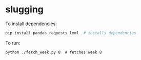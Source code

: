 # slugging

To install dependencies:

```bash
pip install pandas requests lxml  # installs dependencies
```

To run:
```
python ./fetch_week.py 8  # fetches week 8
```
